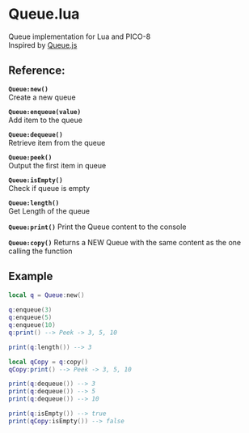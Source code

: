 # Queue.lua
Queue implementation for Lua and PICO-8  
Inspired by [Queue.js](http://code.iamkate.com/javascript/queues/)

## Reference:
**`Queue:new()`**  
Create a new queue

**`Queue:enqueue(value)`**  
Add item to the queue

**`Queue:dequeue()`**  
Retrieve item from the queue

**`Queue:peek()`**  
Output the first item in queue

**`Queue:isEmpty()`**  
Check if queue is empty

**`Queue:length()`**  
Get Length of the queue

**`Queue:print()`**
Print the Queue content to the console

**`Queue:copy()`**
Returns a NEW Queue with the same content as the one calling the function


## Example
```lua
local q = Queue:new()
  
q:enqueue(3)
q:enqueue(5)
q:enqueue(10) 
q:print() --> Peek -> 3, 5, 10

print(q:length()) --> 3

local qCopy = q:copy()
qCopy:print() --> Peek -> 3, 5, 10

print(q:dequeue()) --> 3
print(q:dequeue()) --> 5
print(q:dequeue()) --> 10

print(q:isEmpty()) --> true
print(qCopy:isEmpty()) --> false
```